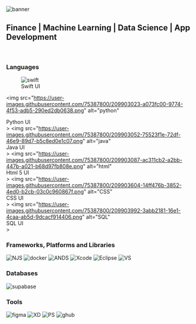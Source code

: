 
<p dir="auto">
  <img src="https://user-images.githubusercontent.com/75387800/209902398-29c830d4-653f-4196-b1cc-783c7ccba077.jpg" alt="banner" 
   style="max-width: 100%;">
</p>
<h2>
  Finance | Machine Learning | Data Science | App Development
</h2>

<br>
<h3>
  Languages
</h3>
<p> 
  <figure>
    <img src="https://user-images.githubusercontent.com/75387800/209902595-d233290c-df95-4e17-a23e-118bddf5d0f1.png" alt="swift" />
    <figcaption> Swift UI </figcaption>
  </figure>
  
  <img src="https://user-images.githubusercontent.com/75387800/209903023-a073fc00-9774-4f53-adb5-290ed2db0638.png" alt="python" <figcaption> Python UI</figcaption>>
  <img src="https://user-images.githubusercontent.com/75387800/209903052-75523f1e-72df-46e9-89d7-b5c8ed0e1c07.png" alt="java" <figcaption> Java UI</figcaption>>
  <img src="https://user-images.githubusercontent.com/75387800/209903087-ac311cb2-a2bb-447b-a021-b68d97fb808e.png" alt="html" <figcaption> Html 5 UI</figcaption>>
  <img src="https://user-images.githubusercontent.com/75387800/209903604-14ff476b-3852-4ed0-b2cb-03c0c960867f.png" alt="CSS" <figcaption> CSS UI</figcaption>>
  <img src="https://user-images.githubusercontent.com/75387800/209903992-3abb2181-16e1-4caa-ab5d-9dcacf914406.png" alt="SQL" <figcaption> SQL UI</figcaption>>
</p>

<h3>
 Frameworks, Platforms and Libraries
</h3>

<p>
  <img src="https://user-images.githubusercontent.com/75387800/209903774-820e0a9c-7138-40fd-84d7-a2c784630e76.png" alt="NJS">
  <img src="https://user-images.githubusercontent.com/75387800/209903667-7a35bad3-ec11-42a9-bf51-894d9e8686e8.png" alt="docker">
  <img src="https://user-images.githubusercontent.com/75387800/209903733-f3866f46-8623-4d44-a79c-12b78c96a5ba.png" alt="ANDS">
  <img src="https://user-images.githubusercontent.com/75387800/209903879-63b7a435-b956-4fac-96e5-403a2c327f43.jpeg" alt="Xcode">
  <img src="https://user-images.githubusercontent.com/75387800/209903934-41fe7a60-ee74-4587-8ba9-5e1255104274.png" alt="Eclipse">
  <img src="https://user-images.githubusercontent.com/75387800/209904035-4ea7f67e-1ccf-47af-80e1-5b6373653ad7.png" alt="VS">
  
  
</p>

<h3>
  Databases
</h3>

<p>
  <img src="https://user-images.githubusercontent.com/75387800/209904117-57bbd5e5-ec65-403b-9d80-d5f0715b9df8.png" alt="supabase">
  
</p>

<h3>
  Tools
</h3>

<p>
  <img src="https://user-images.githubusercontent.com/75387800/209904117-57bbd5e5-ec65-403b-9d80-d5f0715b9df8.png" alt="figma">
  <img src="https://user-images.githubusercontent.com/75387800/209904389-936fe8b8-c5a3-45e0-8f12-a09ea6a2f2d2.png" alt="XD">
  <img src="https://user-images.githubusercontent.com/75387800/209904513-00ff7502-0031-47bb-a540-6a3e85e5c387.png" alt="PS">
  <img src="https://user-images.githubusercontent.com/75387800/209904456-80b68e58-3c93-4def-bd05-11c0d5f1977d.png" alt="ghub">
  

  
  
  
</p>

